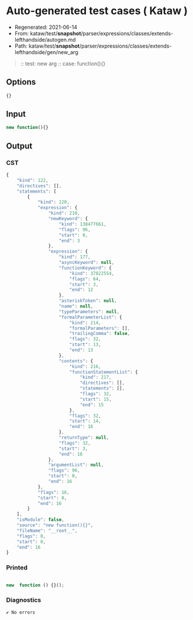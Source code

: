 # Auto-generated test cases ( Kataw )
- Regenerated: 2021-06-14
- From: kataw/test/__snapshot__/parser/expressions/classes/extends-lefthandside/autogen.md
- Path: kataw/test/__snapshot__/parser/expressions/classes/extends-lefthandside/gen/new_arg
> :: test: new arg
> :: case: function(){}
## Options

`````js
{}
`````
## Input

`````js
new function(){}
`````
## Output

### CST

```javascript
{
    "kind": 122,
    "directives": [],
    "statements": [
        {
            "kind": 120,
            "expression": {
                "kind": 210,
                "newKeyword": {
                    "kind": 138477661,
                    "flags": 96,
                    "start": 0,
                    "end": 3
                },
                "expression": {
                    "kind": 177,
                    "asyncKeyword": null,
                    "functionKeyword": {
                        "kind": 37822554,
                        "flags": 64,
                        "start": 3,
                        "end": 12
                    },
                    "asteriskToken": null,
                    "name": null,
                    "typeParameters": null,
                    "formalParameterList": {
                        "kind": 214,
                        "formalParameters": [],
                        "trailingComma": false,
                        "flags": 32,
                        "start": 13,
                        "end": 13
                    },
                    "contents": {
                        "kind": 216,
                        "functionStatementList": {
                            "kind": 217,
                            "directives": [],
                            "statements": [],
                            "flags": 32,
                            "start": 15,
                            "end": 15
                        },
                        "flags": 32,
                        "start": 14,
                        "end": 16
                    },
                    "returnType": null,
                    "flags": 32,
                    "start": 3,
                    "end": 16
                },
                "argumentList": null,
                "flags": 96,
                "start": 0,
                "end": 16
            },
            "flags": 16,
            "start": 0,
            "end": 16
        }
    ],
    "isModule": false,
    "source": "new function(){}",
    "fileName": "__root__",
    "flags": 0,
    "start": 0,
    "end": 16
}
```

### Printed

```javascript

new  function () {}();
```

### Diagnostics

```javascript
✔ No errors
```

